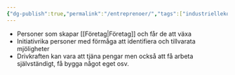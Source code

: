 ```yaml
---
{"dg-publish":true,"permalink":"/entreprenoer/","tags":["industriellekonomi"]}
---
```


- Personer som skapar [[Företag\|Företag]] och får de att växa
- Initiativrika personer med förmåga att identifiera och tillvarata mjöligheter
- Drivkraften kan vara att tjäna pengar men också att få arbeta självständigt, få bygga något eget osv. 